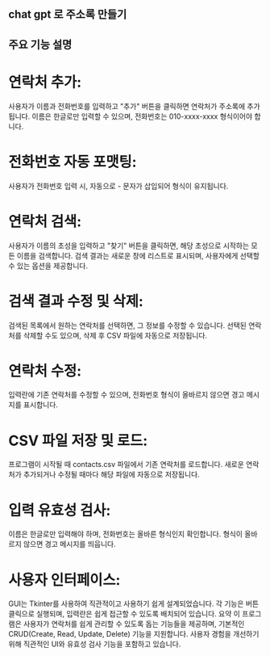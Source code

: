 ## chat gpt 로 주소록 만들기

## 주요 기능 설명
# 연락처 추가:

사용자가 이름과 전화번호를 입력하고 "추가" 버튼을 클릭하면 연락처가 주소록에 추가됩니다.
이름은 한글로만 입력할 수 있으며, 전화번호는 010-xxxx-xxxx 형식이어야 합니다.
# 전화번호 자동 포맷팅:

사용자가 전화번호 입력 시, 자동으로 - 문자가 삽입되어 형식이 유지됩니다.
# 연락처 검색:

사용자가 이름의 초성을 입력하고 "찾기" 버튼을 클릭하면, 해당 초성으로 시작하는 모든 이름을 검색합니다.
검색 결과는 새로운 창에 리스트로 표시되며, 사용자에게 선택할 수 있는 옵션을 제공합니다.
# 검색 결과 수정 및 삭제:

검색된 목록에서 원하는 연락처를 선택하면, 그 정보를 수정할 수 있습니다.
선택된 연락처를 삭제할 수도 있으며, 삭제 후 CSV 파일에 자동으로 저장됩니다.
# 연락처 수정:

입력란에 기존 연락처를 수정할 수 있으며, 전화번호 형식이 올바르지 않으면 경고 메시지를 표시합니다.
# CSV 파일 저장 및 로드:

프로그램이 시작될 때 contacts.csv 파일에서 기존 연락처를 로드합니다.
새로운 연락처가 추가되거나 수정될 때마다 해당 파일에 자동으로 저장됩니다.
# 입력 유효성 검사:

이름은 한글로만 입력해야 하며, 전화번호는 올바른 형식인지 확인합니다.
형식이 올바르지 않으면 경고 메시지를 띄웁니다.
# 사용자 인터페이스:

GUI는 Tkinter를 사용하여 직관적이고 사용하기 쉽게 설계되었습니다.
각 기능은 버튼 클릭으로 실행되며, 입력란은 쉽게 접근할 수 있도록 배치되어 있습니다.
요약
이 프로그램은 사용자가 연락처를 쉽게 관리할 수 있도록 돕는 기능들을 제공하며, 기본적인 CRUD(Create, Read, Update, Delete) 기능을 지원합니다. 사용자 경험을 개선하기 위해 직관적인 UI와 유효성 검사 기능을 포함하고 있습니다.



